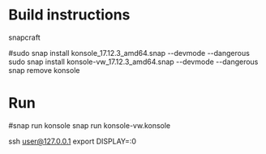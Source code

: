 # Build instructions
snapcraft

#sudo snap install konsole_17.12.3_amd64.snap --devmode --dangerous
sudo snap install konsole-vw_17.12.3_amd64.snap --devmode --dangerous
snap remove konsole

# Run
#snap run konsole
snap run konsole-vw.konsole

ssh user@127.0.0.1
export DISPLAY=:0
